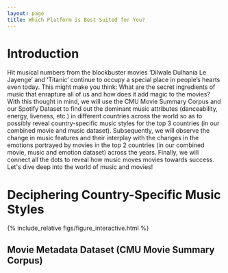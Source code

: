 ```yaml
---
layout: page
title: Which Platform is Best Suited for You?
---
```


# Introduction

Hit musical numbers from the blockbuster movies ‘Dilwale Dulhania Le Jayenge’ and ‘Titanic’ 
continue to occupy a special place in people’s hearts even today. This might make you think: 
What are the secret ingredients of music that enrapture all of us and how does it add magic 
to the movies? With this thought in mind, we will use the CMU Movie Summary Corpus and our 
Spotify Dataset to find out the dominant music attributes (danceability, energy, liveness, etc.) 
in different countries across the world so as to possibly reveal country-specific music styles for 
the top 3 countries (in our combined movie and music dataset). Subsequently, we will observe the change 
in music features and their interplay with the changes in the emotions portrayed by movies in the top 2 
countries (in our combined movie, music and emotion dataset) across the years. Finally, we will connect 
all the dots to reveal how music moves movies towards success. Let's dive deep into the world of music and movies!

# Deciphering Country-Specific Music Styles

{% include_relative figs/figure_interactive.html %}

## Movie Metadata Dataset (CMU Movie Summary Corpus) 
